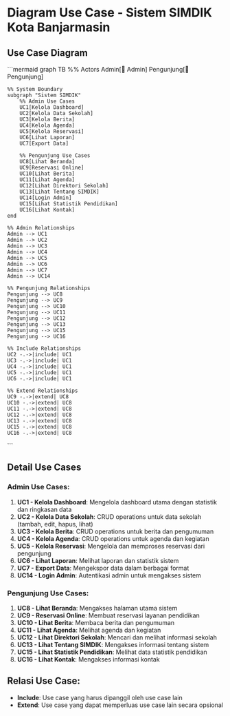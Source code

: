 # Diagram Use Case - Sistem SIMDIK Kota Banjarmasin

## Use Case Diagram

\`\`\`mermaid
graph TB
    %% Actors
    Admin[👤 Admin]
    Pengunjung[👤 Pengunjung]
    
    %% System Boundary
    subgraph "Sistem SIMDIK"
        %% Admin Use Cases
        UC1[Kelola Dashboard]
        UC2[Kelola Data Sekolah]
        UC3[Kelola Berita]
        UC4[Kelola Agenda]
        UC5[Kelola Reservasi]
        UC6[Lihat Laporan]
        UC7[Export Data]
        
        %% Pengunjung Use Cases
        UC8[Lihat Beranda]
        UC9[Reservasi Online]
        UC10[Lihat Berita]
        UC11[Lihat Agenda]
        UC12[Lihat Direktori Sekolah]
        UC13[Lihat Tentang SIMDIK]
        UC14[Login Admin]
        UC15[Lihat Statistik Pendidikan]
        UC16[Lihat Kontak]
    end
    
    %% Admin Relationships
    Admin --> UC1
    Admin --> UC2
    Admin --> UC3
    Admin --> UC4
    Admin --> UC5
    Admin --> UC6
    Admin --> UC7
    Admin --> UC14
    
    %% Pengunjung Relationships
    Pengunjung --> UC8
    Pengunjung --> UC9
    Pengunjung --> UC10
    Pengunjung --> UC11
    Pengunjung --> UC12
    Pengunjung --> UC13
    Pengunjung --> UC15
    Pengunjung --> UC16
    
    %% Include Relationships
    UC2 -.->|include| UC1
    UC3 -.->|include| UC1
    UC4 -.->|include| UC1
    UC5 -.->|include| UC1
    UC6 -.->|include| UC1
    
    %% Extend Relationships
    UC9 -.->|extend| UC8
    UC10 -.->|extend| UC8
    UC11 -.->|extend| UC8
    UC12 -.->|extend| UC8
    UC13 -.->|extend| UC8
    UC15 -.->|extend| UC8
    UC16 -.->|extend| UC8
\`\`\`

## Detail Use Cases

### Admin Use Cases:
1. **UC1 - Kelola Dashboard**: Mengelola dashboard utama dengan statistik dan ringkasan data
2. **UC2 - Kelola Data Sekolah**: CRUD operations untuk data sekolah (tambah, edit, hapus, lihat)
3. **UC3 - Kelola Berita**: CRUD operations untuk berita dan pengumuman
4. **UC4 - Kelola Agenda**: CRUD operations untuk agenda dan kegiatan
5. **UC5 - Kelola Reservasi**: Mengelola dan memproses reservasi dari pengunjung
6. **UC6 - Lihat Laporan**: Melihat laporan dan statistik sistem
7. **UC7 - Export Data**: Mengekspor data dalam berbagai format
8. **UC14 - Login Admin**: Autentikasi admin untuk mengakses sistem

### Pengunjung Use Cases:
1. **UC8 - Lihat Beranda**: Mengakses halaman utama sistem
2. **UC9 - Reservasi Online**: Membuat reservasi layanan pendidikan
3. **UC10 - Lihat Berita**: Membaca berita dan pengumuman
4. **UC11 - Lihat Agenda**: Melihat agenda dan kegiatan
5. **UC12 - Lihat Direktori Sekolah**: Mencari dan melihat informasi sekolah
6. **UC13 - Lihat Tentang SIMDIK**: Mengakses informasi tentang sistem
7. **UC15 - Lihat Statistik Pendidikan**: Melihat data statistik pendidikan
8. **UC16 - Lihat Kontak**: Mengakses informasi kontak

## Relasi Use Case:
- **Include**: Use case yang harus dipanggil oleh use case lain
- **Extend**: Use case yang dapat memperluas use case lain secara opsional
